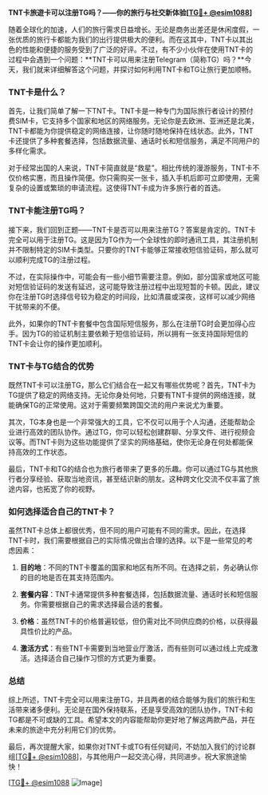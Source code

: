 **TNT卡旅遊卡可以注册TG吗？——你的旅行与社交新体验[[TG💪+ @esim1088](https://t.me/s/esim1088)]**

随着全球化的加速，人们的旅行需求日益增长。无论是商务出差还是休闲度假，一张优质的旅行卡都能为我们的出行提供极大的便利。而在这其中，TNT卡以其出色的性能和便捷的服务受到了广泛的好评。不过，有不少小伙伴在使用TNT卡的过程中会遇到一个问题：**TNT卡可以用来注册Telegram（简称TG）吗？**今天，我们就来详细解答这个问题，并探讨如何利用TNT卡和TG让旅行更加顺畅。

### TNT卡是什么？

首先，让我们简单了解一下TNT卡。TNT卡是一种专门为国际旅行者设计的预付费SIM卡，它支持多个国家和地区的网络服务。无论你是去欧洲、亚洲还是北美，TNT卡都能为你提供稳定的网络连接，让你随时随地保持在线状态。此外，TNT卡还提供了多种套餐选择，包括数据流量、通话时长和短信服务，满足不同用户的多样化需求。

对于经常出国的人来说，TNT卡简直就是“救星”。相比传统的漫游服务，TNT卡不仅价格实惠，而且操作简便。你只需购买一张卡，插入手机后即可立即使用，无需复杂的设置或繁琐的申请流程。这使得TNT卡成为许多旅行者的首选。

### TNT卡能注册TG吗？

接下来，我们回到正题——TNT卡是否可以用来注册TG？答案是肯定的。TNT卡完全可以用于注册TG。这是因为TG作为一个全球性的即时通讯工具，其注册机制并不限制特定的SIM卡类型。只要你的TNT卡能够正常接收短信验证码，那么就可以顺利完成TG的注册过程。

不过，在实际操作中，可能会有一些小细节需要注意。例如，部分国家或地区可能对短信验证码的发送有延迟，这可能导致注册过程中出现短暂的卡顿。因此，建议你在注册TG时选择信号较为稳定的时间段，比如清晨或深夜，这样可以减少网络干扰带来的不便。

此外，如果你的TNT卡套餐中包含国际短信服务，那么在注册TG时会更加得心应手。因为TG的验证机制主要依赖于短信验证码，所以拥有一张支持国际短信的TNT卡会让你的操作更加顺利。

### TNT卡与TG结合的优势

既然TNT卡可以注册TG，那么它们结合在一起又有哪些优势呢？首先，TNT卡为TG提供了稳定的网络支持。无论你身处何地，只要有TNT卡提供的网络连接，就能确保TG的正常使用。这对于需要频繁跨国交流的用户来说尤为重要。

其次，TG本身也是一个非常强大的工具，它不仅可以用于个人沟通，还能帮助企业进行高效的团队协作。通过TG，你可以轻松创建群聊、分享文件、进行视频会议等。而TNT卡则为这些功能提供了坚实的网络基础，使你无论身在何处都能保持高效的工作状态。

最后，TNT卡和TG的结合也为旅行者带来了更多的乐趣。你可以通过TG与其他旅行者分享经验、获取当地资讯，甚至结识新的朋友。这种跨文化交流不仅丰富了旅途内容，也拓宽了你的视野。

### 如何选择适合自己的TNT卡？

虽然TNT卡总体上都很优秀，但不同的用户可能有不同的需求。因此，在选择TNT卡时，我们需要根据自己的实际情况做出合理的选择。以下是一些常见的考虑因素：

1. **目的地**：不同的TNT卡覆盖的国家和地区有所不同。在选择之前，务必确认你的目的地是否在其支持范围内。
   
2. **套餐内容**：TNT卡通常提供多种套餐选择，包括数据流量、通话时长和短信服务。你需要根据自己的需求选择最合适的套餐。

3. **价格**：虽然TNT卡的价格普遍较低，但仍需对比不同供应商的价格，以获得最具性价比的产品。

4. **激活方式**：有些TNT卡需要到当地营业厅激活，而有些则可以通过线上完成激活。选择适合自己操作习惯的方式更为重要。

### 总结

综上所述，TNT卡完全可以用来注册TG，并且两者的结合能够为我们的旅行和生活带来诸多便利。无论是在国外保持联系，还是享受高效的团队协作，TNT卡和TG都是不可或缺的工具。希望本文的内容能帮助你更好地了解这两款产品，并在未来的旅途中充分利用它们的优势。

最后，再次提醒大家，如果你对TNT卡或TG有任何疑问，不妨加入我们的讨论群组[[TG💪+ @esim1088](https://t.me/s/esim1088)]，与其他用户一起交流心得，共同进步。祝大家旅途愉快！

[[TG💪+ @esim1088](https://t.me/s/esim1088) ![Image](https://i.postimg.cc/4NQfJmqS/Snipaste-2025-05-13-00-14-12.png)]